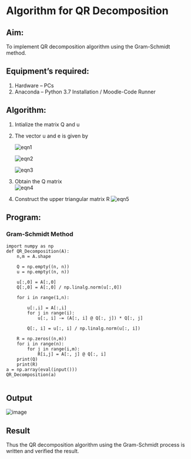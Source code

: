 # Algorithm for QR Decomposition
## Aim:
To implement QR decomposition algorithm using the Gram-Schmidt method.
## Equipment’s required:
1.	Hardware – PCs
2.	Anaconda – Python 3.7 Installation / Moodle-Code Runner
## Algorithm:
1.	Intialize the matrix Q and u
2.	The vector u and e is given by

    ![eqn1](./ex4.jpg)

    ![eqn2](./ex6.jpg)

    ![eqn3](./ex3.jpg)

3.	Obtain the Q matrix   
    ![eqn4](./ex1.jpg)
4.	Construct the upper triangular matrix R
    ![eqn5](./ex2.jpg)



## Program:
### Gram-Schmidt Method
```
import numpy as np
def QR_Decomposition(A):
    n,m = A.shape 
    
    Q = np.empty((n, n)) 
    u = np.empty((n, n)) 
    
    u[:,0] = A[:,0]
    Q[:,0] = A[:,0] / np.linalg.norm(u[:,0])
    
    for i in range(1,n):
        
        u[:,i] = A[:,i]
        for j in range(i):
            u[:, i] -= (A[:, i] @ Q[:, j]) * Q[:, j] 
            
        Q[:, i] = u[:, i] / np.linalg.norm(u[:, i])
        
    R = np.zeros((n,m))
    for i in range(n):
        for j in range(i,m):
            R[i,j] = A[:, j] @ Q[:, i]
    print(Q)
    print(R)
a = np.array(eval(input()))
QR_Decomposition(a)


```

## Output

![image](https://github.com/paulsamson18/QRdecomposition/assets/119405794/87f2a062-7320-4f4c-bb47-a70b188a9cd8)


## Result
Thus the QR decomposition algorithm using the Gram-Schmidt process is written and verified the result.

